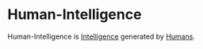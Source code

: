 # Human-Intelligence

Human-Intelligence is [Intelligence](600129.md) generated by [Humans](40000001.md).
